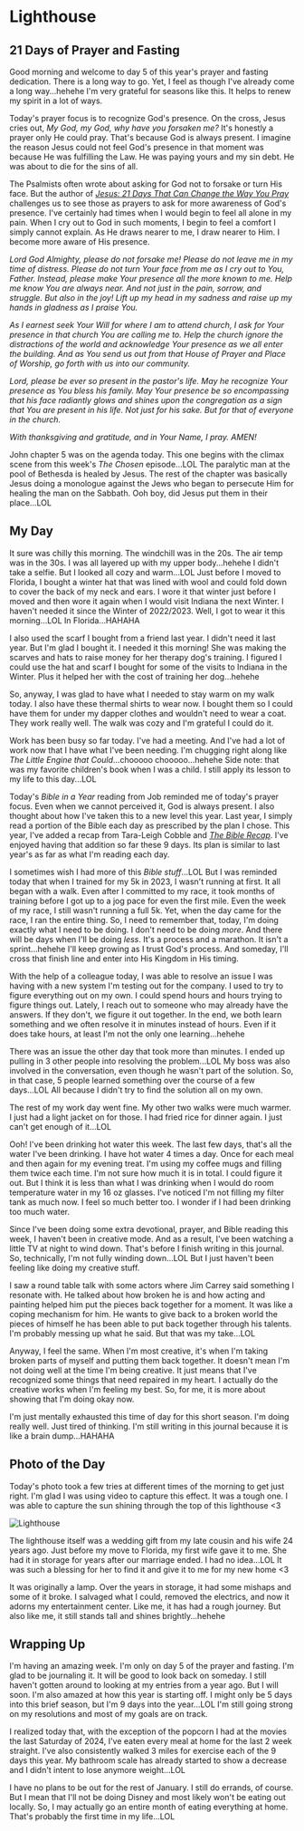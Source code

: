 # Lighthouse

## 21 Days of Prayer and Fasting

Good morning and welcome to day 5 of this year's prayer and fasting dedication. There is a long way to go. Yet, I feel as though I've already come a long way...hehehe I'm very grateful for seasons like this. It helps to renew my spirit in a lot of ways.

Today's prayer focus is to recognize God's presence. On the cross, Jesus cries out, *My God, my God, why have you forsaken me?* It's honestly a prayer only He could pray. That's because God is always present. I imagine the reason Jesus could not feel God's presence in that moment was because He was fulfilling the Law. He was paying yours and my sin debt. He was about to die for the sins of all.

The Psalmists often wrote about asking for God not to forsake or turn His face. But the author of [*Jesus: 21 Days That Can Change the Way You Pray*](https://a.co/d/5AxZtNh) challenges us to see those as prayers to ask for more awareness of God's presence. I've certainly had times when I would begin to feel all alone in my pain. When I cry out to God in such moments, I begin to feel a comfort I simply cannot explain. As He draws nearer to me, I draw nearer to Him. I become more aware of His presence.

*Lord God Almighty, please do not forsake me! Please do not leave me in my time of distress. Please do not turn Your face from me as I cry out to You, Father. Instead, please make Your presence all the more known to me. Help me know You are always near. And not just in the pain, sorrow, and struggle. But also in the joy! Lift up my head in my sadness and raise up my hands in gladness as I praise You.*

*As I earnest seek Your Will for where I am to attend church, I ask for Your presence in that church You are calling me to. Help the church ignore the distractions of the world and acknowledge Your presence as we all enter the building. And as You send us out from that House of Prayer and Place of Worship, go forth with us into our community.*

*Lord, please be ever so present in the pastor's life. May he recognize Your presence as You bless his family. May Your presence be so encompassing that his face radiantly glows and shines upon the congregation as a sign that You are present in his life. Not just for his sake. But for that of everyone in the church.*

*With thanksgiving and gratitude, and in Your Name, I pray. AMEN!*

John chapter 5 was on the agenda today. This one begins with the climax scene from this week's *The Chosen* episode...LOL The paralytic man at the pool of Bethesda is healed by Jesus. The rest of the chapter was basically Jesus doing a monologue against the Jews who began to persecute Him for healing the man on the Sabbath. Ooh boy, did Jesus put them in their place...LOL

## My Day

It sure was chilly this morning. The windchill was in the 20s. The air temp was in the 30s. I was all layered up with my upper body...hehehe I didn't take a selfie. But I looked all cozy and warm...LOL Just before I moved to Florida, I bought a winter hat that was lined with wool and could fold down to cover the back of my neck and ears. I wore it that winter just before I moved and then wore it again when I would visit Indiana the next Winter. I haven't needed it since the Winter of 2022/2023. Well, I got to wear it this morning...LOL In Florida...HAHAHA

I also used the scarf I bought from a friend last year. I didn't need it last year. But I'm glad I bought it. I needed it this morning! She was making the scarves and hats to raise money for her therapy dog's training. I figured I could use the hat and scarf I bought for some of the visits to Indiana in the Winter. Plus it helped her with the cost of training her dog...hehehe

So, anyway, I was glad to have what I needed to stay warm on my walk today. I also have these thermal shirts to wear now. I bought them so I could have them for under my dapper clothes and wouldn't need to wear a coat. They work really well. The walk was cozy and I'm grateful I could do it.

Work has been busy so far today. I've had a meeting. And I've had a lot of work now that I have what I've been needing. I'm chugging right along like *The Little Engine that Could*...chooooo chooooo...hehehe Side note: that was my favorite children's book when I was a child. I still apply its lesson to my life to this day...LOL

Today's *Bible in a Year* reading from Job reminded me of today's prayer focus. Even when we cannot perceived it, God is always present. I also thought about how I've taken this to a new level this year. Last year, I simply read a portion of the Bible each day as prescribed by the plan I chose. This year, I've added a recap from Tara-Leigh Cobble and [*The Bible Recap*](https://www.thebiblerecap.com). I've enjoyed having that addition so far these 9 days. Its plan is similar to last year's as far as what I'm reading each day.

I sometimes wish I had more of this *Bible stuff*...LOL But I was reminded today that when I trained for my 5k in 2023, I wasn't running at first. It all began with a walk. Even after I committed to my race, it took months of training before I got up to a jog pace for even the first mile. Even the week of my race, I still wasn't running a full 5k. Yet, when the day came for the race, I ran the entire thing. So, I need to remember that, today, I'm doing exactly what I need to be doing. I don't need to be doing *more*. And there will be days when I'll be doing *less*. It's a process and a marathon. It isn't a sprint...hehehe I'll keep growing as I trust God's process. And someday, I'll cross that finish line and enter into His Kingdom in His timing.

With the help of a colleague today, I was able to resolve an issue I was having with a new system I'm testing out for the company. I used to try to figure everything out on my own. I could spend hours and hours trying to figure things out. Lately, I reach out to someone who may already have the answers. If they don't, we figure it out together. In the end, we both learn something and we often resolve it in minutes instead of hours. Even if it does take hours, at least I'm not the only one learning...hehehe

There was an issue the other day that took more than minutes. I ended up pulling in 3 other people into resolving the problem...LOL My boss was also involved in the conversation, even though he wasn't part of the solution. So, in that case, 5 people learned something over the course of a few days...LOL All because I didn't try to find the solution all on my own.

The rest of my work day went fine. My other two walks were much warmer. I just had a light jacket on for those. I had fried rice for dinner again. I just can't get enough of it...LOL

Ooh! I've been drinking hot water this week. The last few days, that's all the water I've been drinking. I have hot water 4 times a day. Once for each meal and then again for my evening treat. I'm using my coffee mugs and filling them twice each time. I'm not sure how much it is in total. I could figure it out. But I think it is less than what I was drinking when I would do room temperature water in my 16 oz glasses. I've noticed I'm not filling my filter tank as much now. I feel so much better too. I wonder if I had been drinking too much water.

Since I've been doing some extra devotional, prayer, and Bible reading this week, I haven't been in creative mode. And as a result, I've been watching a little TV at night to wind down. That's before I finish writing in this journal. So, technically, I'm not fully winding down...LOL But I just haven't been feeling like doing my creative stuff.

I saw a round table talk with some actors where Jim Carrey said something I resonate with. He talked about how broken he is and how acting and painting helped him put the pieces back together for a moment. It was like a coping mechanism for him. He wants to give back to a broken world the pieces of himself he has been able to put back together through his talents. I'm probably messing up what he said. But that was my take...LOL

Anyway, I feel the same. When I'm most creative, it's when I'm taking broken parts of myself and putting them back together. It doesn't mean I'm not doing well at the time I'm being creative. It just means that I've recognized some things that need repaired in my heart. I actually do the creative works when I'm feeling my best. So, for me, it is more about showing that I'm doing okay now.

I'm just mentally exhausted this time of day for this short season. I'm doing really well. Just tired of thinking. I'm still writing in this journal because it is like a brain dump...HAHAHA

## Photo of the Day

Today's photo took a few tries at different times of the morning to get just right. I'm glad I was using video to capture this effect. It was a tough one. I was able to capture the sun shining through the top of this lighthouse <3

![Lighthouse](./media/IMG_5006.jpeg)

The lighthouse itself was a wedding gift from my late cousin and his wife 24 years ago. Just before my move to Florida, my first wife gave it to me. She had it in storage for years after our marriage ended. I had no idea...LOL It was such a blessing for her to find it and give it to me for my new home <3

It was originally a lamp. Over the years in storage, it had some mishaps and some of it broke. I salvaged what I could, removed the electrics, and now it adorns my entertainment center. Like me, it has had a rough journey. But also like me, it still stands tall and shines brightly...hehehe

## Wrapping Up

I'm having an amazing week. I'm only on day 5 of the prayer and fasting. I'm glad to be journaling it. It will be good to look back on someday. I still haven't gotten around to looking at my entries from a year ago. But I will soon. I'm also amazed at how this year is starting off. I might only be 5 days into this brief season, but I'm 9 days into the year...LOL I'm still going strong on my resolutions and most of my goals are on track.

I realized today that, with the exception of the popcorn I had at the movies the last Saturday of 2024, I've eaten every meal at home for the last 2 week straight. I've also consistently walked 3 miles for exercise each of the 9 days this year. My bathroom scale has already started to show a decrease and I didn't intent to lose anymore weight...LOL

I have no plans to be out for the rest of January. I still do errands, of course. But I mean that I'll not be doing Disney and most likely won't be eating out locally. So, I may actually go an entire month of eating everything at home. That's probably the first time in my life...LOL